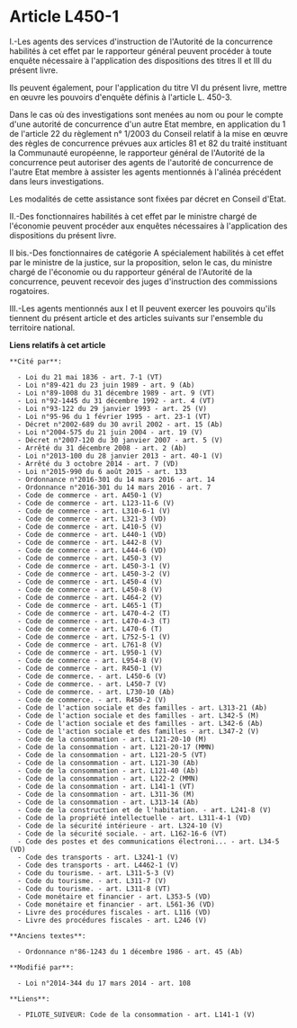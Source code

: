 # Article L450-1

I.-Les agents des services d'instruction de l'Autorité de la concurrence habilités à cet effet par le rapporteur général
peuvent procéder à toute enquête nécessaire à l'application des dispositions des titres II et III du présent livre. 

Ils peuvent également, pour l'application du titre VI du présent livre, mettre en œuvre les pouvoirs d'enquête définis à
l'article L. 450-3. 

Dans le cas où des investigations sont menées au nom ou pour le compte d'une autorité de concurrence d'un autre Etat membre,
en application du 1 de l'article 22 du règlement n° 1/2003 du Conseil relatif à la mise en œuvre des règles de concurrence
prévues aux articles 81 et 82 du traité instituant la Communauté européenne, le rapporteur général de l'Autorité de la
concurrence peut autoriser des agents de l'autorité de concurrence de l'autre Etat membre à assister les agents mentionnés à
l'alinéa précédent dans leurs investigations. 

Les modalités de cette assistance sont fixées par décret en Conseil d'Etat. 

II.-Des fonctionnaires habilités à cet effet par le ministre chargé de l'économie peuvent procéder aux enquêtes nécessaires à
l'application des dispositions du présent livre. 

II bis.-Des fonctionnaires de catégorie A spécialement habilités à cet effet par le ministre de la justice, sur la
proposition, selon le cas, du ministre chargé de l'économie ou du rapporteur général de l'Autorité de la concurrence, peuvent
recevoir des juges d'instruction des commissions rogatoires. 

III.-Les agents mentionnés aux I et II peuvent exercer les pouvoirs qu'ils tiennent du présent article et des articles
suivants sur l'ensemble du territoire national.

**Liens relatifs à cet article**

	**Cité par**:

	  - Loi du 21 mai 1836 - art. 7-1 (VT)
	  - Loi n°89-421 du 23 juin 1989 - art. 9 (Ab)
	  - Loi n°89-1008 du 31 décembre 1989 - art. 9 (VT)
	  - Loi n°92-1445 du 31 décembre 1992 - art. 4 (VT)
	  - Loi n°93-122 du 29 janvier 1993 - art. 25 (V)
	  - Loi n°95-96 du 1 février 1995 - art. 23-1 (VT)
	  - Décret n°2002-689 du 30 avril 2002 - art. 15 (Ab)
	  - Loi n°2004-575 du 21 juin 2004 - art. 19 (V)
	  - Décret n°2007-120 du 30 janvier 2007 - art. 5 (V)
	  - Arrêté du 31 décembre 2008 - art. 2 (Ab)
	  - Loi n°2013-100 du 28 janvier 2013 - art. 40-1 (V)
	  - Arrêté du 3 octobre 2014 - art. 7 (VD)
	  - Loi n°2015-990 du 6 août 2015 - art. 133
	  - Ordonnance n°2016-301 du 14 mars 2016 - art. 14
	  - Ordonnance n°2016-301 du 14 mars 2016 - art. 7
	  - Code de commerce - art. A450-1 (V)
	  - Code de commerce - art. L123-11-6 (V)
	  - Code de commerce - art. L310-6-1 (V)
	  - Code de commerce - art. L321-3 (VD)
	  - Code de commerce - art. L410-5 (V)
	  - Code de commerce - art. L440-1 (VD)
	  - Code de commerce - art. L442-8 (V)
	  - Code de commerce - art. L444-6 (VD)
	  - Code de commerce - art. L450-3 (V)
	  - Code de commerce - art. L450-3-1 (V)
	  - Code de commerce - art. L450-3-2 (V)
	  - Code de commerce - art. L450-4 (V)
	  - Code de commerce - art. L450-8 (V)
	  - Code de commerce - art. L464-2 (V)
	  - Code de commerce - art. L465-1 (T)
	  - Code de commerce - art. L470-4-2 (T)
	  - Code de commerce - art. L470-4-3 (T)
	  - Code de commerce - art. L470-6 (T)
	  - Code de commerce - art. L752-5-1 (V)
	  - Code de commerce - art. L761-8 (V)
	  - Code de commerce - art. L950-1 (V)
	  - Code de commerce - art. L954-8 (V)
	  - Code de commerce - art. R450-1 (V)
	  - Code de commerce. - art. L450-6 (V)
	  - Code de commerce. - art. L450-7 (V)
	  - Code de commerce. - art. L730-10 (Ab)
	  - Code de commerce. - art. R450-2 (V)
	  - Code de l'action sociale et des familles - art. L313-21 (Ab)
	  - Code de l'action sociale et des familles - art. L342-5 (M)
	  - Code de l'action sociale et des familles - art. L342-6 (Ab)
	  - Code de l'action sociale et des familles - art. L347-2 (V)
	  - Code de la consommation - art. L121-20-10 (M)
	  - Code de la consommation - art. L121-20-17 (MMN)
	  - Code de la consommation - art. L121-20-5 (VT)
	  - Code de la consommation - art. L121-30 (Ab)
	  - Code de la consommation - art. L121-40 (Ab)
	  - Code de la consommation - art. L122-2 (MMN)
	  - Code de la consommation - art. L141-1 (VT)
	  - Code de la consommation - art. L311-36 (M)
	  - Code de la consommation - art. L313-14 (Ab)
	  - Code de la construction et de l'habitation. - art. L241-8 (V)
	  - Code de la propriété intellectuelle - art. L311-4-1 (VD)
	  - Code de la sécurité intérieure - art. L324-10 (V)
	  - Code de la sécurité sociale. - art. L162-16-6 (VT)
	  - Code des postes et des communications électroni... - art. L34-5 (VD)
	  - Code des transports - art. L3241-1 (V)
	  - Code des transports - art. L4462-1 (V)
	  - Code du tourisme. - art. L311-5-3 (V)
	  - Code du tourisme. - art. L311-7 (V)
	  - Code du tourisme. - art. L311-8 (VT)
	  - Code monétaire et financier - art. L353-5 (VD)
	  - Code monétaire et financier - art. L561-36 (VD)
	  - Livre des procédures fiscales - art. L116 (VD)
	  - Livre des procédures fiscales - art. L246 (V)

	**Anciens textes**:

	  - Ordonnance n°86-1243 du 1 décembre 1986 - art. 45 (Ab)

	**Modifié par**:

	  - Loi n°2014-344 du 17 mars 2014 - art. 108

	**Liens**:

	  - PILOTE_SUIVEUR: Code de la consommation - art. L141-1 (V)
